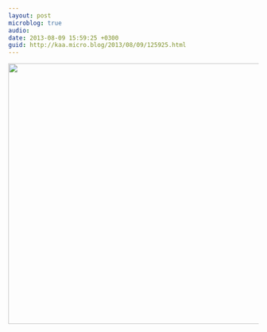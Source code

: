 ```yaml
---
layout: post
microblog: true
audio: 
date: 2013-08-09 15:59:25 +0300
guid: http://kaa.micro.blog/2013/08/09/125925.html
---
```

<img src="https://micro.kaa.bz/uploads/2018/35c316d837.jpg" alt="" width="770" height="525" class="alignnone size-full wp-image-578" />
